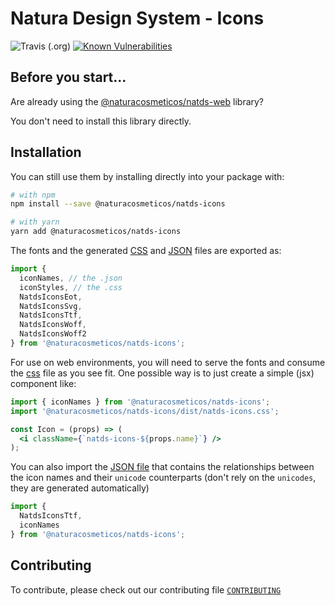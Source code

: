 # Natura Design System - Icons

![Travis (.org)](https://img.shields.io/travis/natura-cosmeticos/natds-js.svg)
[![Known Vulnerabilities](https://snyk.io/test/github/natura-cosmeticos/natds-js/badge.svg?targetFile=package.json)](https://snyk.io/test/github/natura-cosmeticos/natds-js?targetFile=package.json)

## Before you start...

Are already using the [@naturacosmeticos/natds-web](https://github.com/natura-cosmeticos/natds-js/tree/master/packages/web) library?

You don't need to install this library directly.

## Installation

You can still use them by installing directly into your package with:

```sh
# with npm
npm install --save @naturacosmeticos/natds-icons

# with yarn
yarn add @naturacosmeticos/natds-icons
```

The fonts and the generated [CSS](https://github.com/natura-cosmeticos/natds-js/blob/master/packages/icons/src/natds-icons.css) and [JSON](https://github.com/natura-cosmeticos/natds-js/blob/master/packages/icons/src/natds-icons.json) files are exported as:

```jsx highlight-line="2"
import {
  iconNames, // the .json
  iconStyles, // the .css
  NatdsIconsEot,
  NatdsIconsSvg,
  NatdsIconsTtf,
  NatdsIconsWoff,
  NatdsIconsWoff2
} from '@naturacosmeticos/natds-icons';
```

For use on web environments, you will need to serve the fonts and consume the [css](https://github.com/natura-cosmeticos/natds-js/blob/master/packages/icons/src/natds-icons.css) file as you see fit. One possible way is to just create a simple (jsx) component like:

```jsx highlight-line="2"
import { iconNames } from '@naturacosmeticos/natds-icons';
import '@naturacosmeticos/natds-icons/dist/natds-icons.css';

const Icon = (props) => (
  <i className={`natds-icons-${props.name}`} />
);
```

You can also import the [JSON file](https://github.com/natura-cosmeticos/natds-js/blob/master/packages/icons/src/natds-icons.json) that contains the relationships between the icon names and their `unicode` counterparts (don't rely on the `unicodes`, they are generated automatically)

```jsx highlight-line="2"
import {
  NatdsIconsTtf,
  iconNames
} from '@naturacosmeticos/natds-icons';
```

## Contributing

To contribute, please check out our contributing file [`CONTRIBUTING`](./CONTRIBUTING.md)

